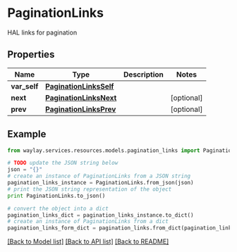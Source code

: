 # PaginationLinks

HAL links for pagination

## Properties

Name | Type | Description | Notes
------------ | ------------- | ------------- | -------------
**var_self** | [**PaginationLinksSelf**](PaginationLinksSelf.md) |  | 
**next** | [**PaginationLinksNext**](PaginationLinksNext.md) |  | [optional] 
**prev** | [**PaginationLinksPrev**](PaginationLinksPrev.md) |  | [optional] 

## Example

```python
from waylay.services.resources.models.pagination_links import PaginationLinks

# TODO update the JSON string below
json = "{}"
# create an instance of PaginationLinks from a JSON string
pagination_links_instance = PaginationLinks.from_json(json)
# print the JSON string representation of the object
print PaginationLinks.to_json()

# convert the object into a dict
pagination_links_dict = pagination_links_instance.to_dict()
# create an instance of PaginationLinks from a dict
pagination_links_form_dict = pagination_links.from_dict(pagination_links_dict)
```
[[Back to Model list]](../README.md#documentation-for-models) [[Back to API list]](../README.md#documentation-for-api-endpoints) [[Back to README]](../README.md)



